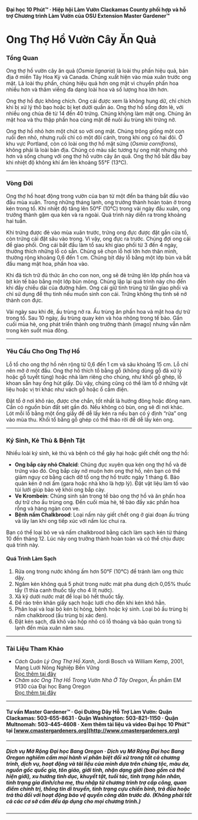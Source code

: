 #### Đại học 10 Phút™ · Hiệp hội Làm Vườn Clackamas County phối hợp và hỗ trợ Chương trình Làm Vườn của OSU Extension Master Gardener™

# Ong Thợ Hồ Vườn Cây Ăn Quả

### Tổng Quan

Ong thợ hồ vườn cây ăn quả (*Osmia lignaria*) là loài thụ phấn hiệu quả, bản địa ở miền Tây Hoa Kỳ và Canada. Chúng xuất hiện vào mùa xuân trước ong mật. Là loài thụ phấn, chúng hiệu quả hơn ong mật vì chuyển phấn hoa nhiều hơn và thăm viếng đa dạng loài hoa và số lượng hoa lớn hơn.

Ong thợ hồ đực không chích. Ong cái được xem là không hung dữ, chỉ chích khi bị xử lý thô bạo hoặc bị kẹt dưới quần áo. Ong thợ hồ sống đơn lẻ, với nhiều ong chúa đẻ từ 14 đến 40 trứng. Chúng không làm mật ong. Chúng ăn mật hoa và thu thập phấn hoa cùng mật để nuôi ấu trùng khi trứng nở.

Ong thợ hồ nhỏ hơn một chút so với ong mật. Chúng trông giống một con ruồi đen nhỏ, nhưng ruồi chỉ có một đôi cánh, trong khi ong có hai đôi. Ở khu vực Portland, còn có loài ong thợ hồ mặt sừng (*Osmia cornifrons*), không phải là loài bản địa. Chúng có màu sắc tương tự ong mật nhưng nhỏ hơn và sống chung với ong thợ hồ vườn cây ăn quả. Ong thợ hồ bắt đầu bay khi nhiệt độ không khí ấm lên khoảng 55°F (13°C).

---

### Vòng Đời

Ong thợ hồ hoạt động trong vườn của bạn từ một đến ba tháng bắt đầu vào đầu mùa xuân. Trong những tháng lạnh, ong trưởng thành hoàn toàn ở trong kén trong tổ. Khi nhiệt độ tăng lên 50°F (10°C) trong vài ngày đầu xuân, ong trưởng thành gặm qua kén và ra ngoài. Quá trình này diễn ra trong khoảng hai tuần.

Khi trứng được đẻ vào mùa xuân trước, trứng ong đực được đặt gần cửa tổ, còn trứng cái đặt sâu vào trong. Vì vậy, ong đực ra trước. Chúng đợi ong cái để giao phối. Ong cái bắt đầu làm tổ sau khi giao phối từ 3 đến 4 ngày, thường thích những lỗ có sẵn. Chúng sẽ chọn lỗ hơi lớn hơn thân mình, thường rộng khoảng 0,6 đến 1 cm. Chúng bịt đáy lỗ bằng một lớp bùn và bắt đầu mang mật hoa, phấn hoa vào.

Khi đã tích trữ đủ thức ăn cho con non, ong sẽ đẻ trứng lên lớp phấn hoa và bịt kín tế bào bằng một lớp bùn mỏng. Chúng lặp lại quá trình này cho đến khi đầy chiều dài của đường hầm. Ong cái giữ tinh trùng từ lần giao phối và chỉ sử dụng để thụ tinh nếu muốn sinh con cái. Trứng không thụ tinh sẽ nở thành con đực.

Vài ngày sau khi đẻ, ấu trùng nở ra. Ấu trùng ăn phấn hoa và mật hoa dự trữ trong tổ. Sau 10 ngày, ấu trùng quay kén và hóa nhộng trong tế bào. Gần cuối mùa hè, ong phát triển thành ong trưởng thành (imago) nhưng vẫn nằm trong kén suốt mùa đông.

---

### Yêu Cầu Cho Ong Thợ Hồ

Lỗ tổ cho ong thợ hồ nên rộng từ 0,6 đến 1 cm và sâu khoảng 15 cm. Lỗ chỉ nên mở ở một đầu. Ong thợ hồ thích tổ bằng gỗ (không dùng gỗ đã xử lý hoặc gỗ tuyết tùng) hoặc nhà làm riêng cho chúng, như khối gỗ ghép, lỗ khoan sẵn hay ống hút giấy. Dù vậy, chúng cũng có thể làm tổ ở những vật liệu hoặc vị trí khác như vách gỗ hoặc ổ cắm điện.

Đặt tổ ở nơi khô ráo, được che chắn, tốt nhất là hướng đông hoặc đông nam. Cần có nguồn bùn đất sét gần đó. Nếu không có bùn, ong sẽ đi nơi khác. Lót mỗi lỗ bằng một ống giấy để dễ lấy kén ra nếu bạn có ý định “rửa” ong vào mùa thu. Khối tổ bằng gỗ ghép có thể tháo rời để dễ lấy kén ong.

---

### Ký Sinh, Kẻ Thù & Bệnh Tật

Nhiều loài ký sinh, kẻ thù và bệnh có thể gây hại hoặc giết chết ong thợ hồ:

- **Ong bắp cày nhỏ Chalcid**: Chúng đục xuyên qua kén ong thợ hồ và đẻ trứng vào đó. Ong bắp cày nở muộn hơn ong thợ hồ, nên bạn có thể giảm nguy cơ bằng cách dỡ tổ ong thợ hồ trước ngày 1 tháng 6. Bảo quản kén ở nơi ấm (gara hoặc nhà kho là hợp lý). Đặt vật liệu làm tổ vào túi lưới giúp bảo vệ khỏi ong bắp cày.
- **Ve Krombein**: Chúng sinh sản trong tế bào ong thợ hồ và ăn phấn hoa dự trữ cho ấu trùng ong. Đến cuối mùa hè, tế bào đầy xác phấn hoa rỗng và hàng ngàn con ve.
- **Bệnh nấm Chalkbrood**: Loại nấm này giết chết ong ở giai đoạn ấu trùng và lây lan khi ong tiếp xúc với nấm lúc chui ra.

Bạn có thể loại bỏ ve và nấm chalkbrood bằng cách làm sạch kén từ tháng 10 đến tháng 12. Lúc này ong trưởng thành hoàn toàn và có thể chịu được quá trình này.

#### Quá Trình Làm Sạch

1. Rửa ong trong nước không ấm hơn 50°F (10°C) để tránh làm ong thức dậy.
2. Ngâm kén không quá 5 phút trong nước mát pha dung dịch 0,05% thuốc tẩy (1 thìa canh thuốc tẩy cho 4 lít nước).
3. Xả kỹ dưới nước mát để loại bỏ hết thuốc tẩy.
4. Để ráo trên khăn giấy sạch hoặc lưới cho đến khi kén khô hẳn.
5. Phân loại và loại bỏ kén bị hỏng, bệnh hoặc ký sinh. Loại bỏ ấu trùng bị nấm chalkbrood (ấu trùng bị xác đen).
6. Đặt kén sạch, đã khô vào hộp nhỏ có lỗ thoáng và bảo quản trong tủ lạnh đến mùa xuân năm sau.

---

### Tài Liệu Tham Khảo

- *Cách Quản Lý Ong Thợ Hồ Xanh*, Jordi Bosch và William Kemp, 2001, Mạng Lưới Nông Nghiệp Bền Vững  
  [Đọc thêm tại đây](https://www.sare.org/wpcontent/uploads/How_to_Manage_the_Blue_Orchard_Bee.pdf)
- *Chăm sóc Ong Thợ Hồ Trong Vườn Nhà Ở Tây Oregon*, Ấn phẩm EM 9130 của Đại học Bang Oregon  
  [Đọc thêm tại đây](https://catalog.extension.oregonstate.edu/em9130)

---

#### Tư vấn Master Gardener™ · Gọi Đường Dây Hỗ Trợ Làm Vườn: Quận Clackamas: 503-655-8631 · Quận Washington: 503-821-1150 · Quận Multnomah: 503-445-4608 · Xem thêm tài liệu và video Đại học 10 Phút™ tại [www.cmastergardeners.org](http://www.cmastergardeners.org)

---

##### Dịch vụ Mở Rộng Đại học Bang Oregon · Dịch vụ Mở Rộng Đại học Bang Oregon nghiêm cấm mọi hành vi phân biệt đối xử trong tất cả chương trình, dịch vụ, hoạt động và tài liệu của mình dựa trên chủng tộc, màu da, nguồn gốc quốc gia, tôn giáo, giới tính, nhận dạng giới (bao gồm cả thể hiện giới), xu hướng tình dục, khuyết tật, tuổi tác, tình trạng hôn nhân, tình trạng gia đình/cha mẹ, thu nhập từ chương trình trợ cấp công, quan điểm chính trị, thông tin di truyền, tình trạng cựu chiến binh, trả đũa hoặc trả thù đối với hoạt động bảo vệ quyền công dân trước đó. (Không phải tất cả các cơ sở cấm đều áp dụng cho mọi chương trình.)
---
